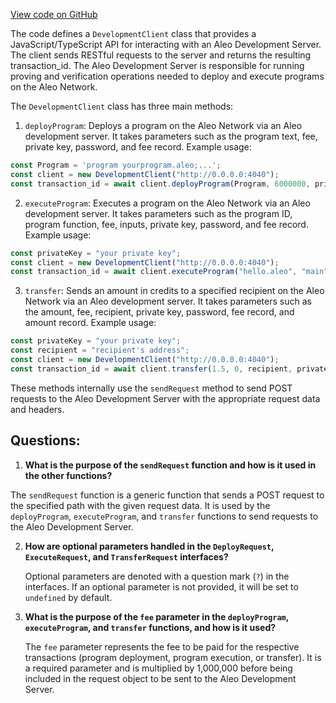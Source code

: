 [View code on GitHub](https://github.com/AleoHQ/aleo/sdk/src/development_client.ts)

The code defines a `DevelopmentClient` class that provides a JavaScript/TypeScript API for interacting with an Aleo Development Server. The client sends RESTful requests to the server and returns the resulting transaction_id. The Aleo Development Server is responsible for running proving and verification operations needed to deploy and execute programs on the Aleo Network.

The `DevelopmentClient` class has three main methods:

1. `deployProgram`: Deploys a program on the Aleo Network via an Aleo development server. It takes parameters such as the program text, fee, private key, password, and fee record. Example usage:

```javascript
const Program = 'program yourprogram.aleo;...';
const client = new DevelopmentClient("http://0.0.0.0:4040");
const transaction_id = await client.deployProgram(Program, 6000000, privateKeyString);
```

2. `executeProgram`: Executes a program on the Aleo Network via an Aleo development server. It takes parameters such as the program ID, program function, fee, inputs, private key, password, and fee record. Example usage:

```javascript
const privateKey = "your private key";
const client = new DevelopmentClient("http://0.0.0.0:4040");
const transaction_id = await client.executeProgram("hello.aleo", "main", 0, ["5u32", "5u32"], privateKeyString);
```

3. `transfer`: Sends an amount in credits to a specified recipient on the Aleo Network via an Aleo development server. It takes parameters such as the amount, fee, recipient, private key, password, fee record, and amount record. Example usage:

```javascript
const privateKey = "your private key";
const recipient = "recipient's address";
const client = new DevelopmentClient("http://0.0.0.0:4040");
const transaction_id = await client.transfer(1.5, 0, recipient, privateKey);
```

These methods internally use the `sendRequest` method to send POST requests to the Aleo Development Server with the appropriate request data and headers.
## Questions: 
 1. **What is the purpose of the `sendRequest` function and how is it used in the other functions?**

   The `sendRequest` function is a generic function that sends a POST request to the specified path with the given request data. It is used by the `deployProgram`, `executeProgram`, and `transfer` functions to send requests to the Aleo Development Server.

2. **How are optional parameters handled in the `DeployRequest`, `ExecuteRequest`, and `TransferRequest` interfaces?**

   Optional parameters are denoted with a question mark (`?`) in the interfaces. If an optional parameter is not provided, it will be set to `undefined` by default.

3. **What is the purpose of the `fee` parameter in the `deployProgram`, `executeProgram`, and `transfer` functions, and how is it used?**

   The `fee` parameter represents the fee to be paid for the respective transactions (program deployment, program execution, or transfer). It is a required parameter and is multiplied by 1,000,000 before being included in the request object to be sent to the Aleo Development Server.
